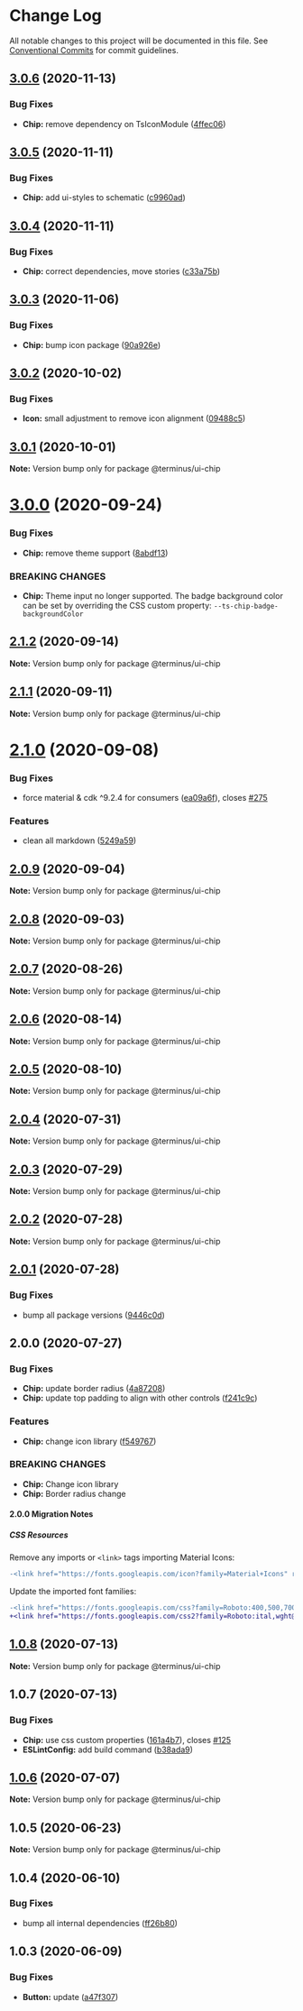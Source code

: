 # Change Log

All notable changes to this project will be documented in this file.
See [Conventional Commits](https://conventionalcommits.org) for commit guidelines.

## [3.0.6](https://github.com/GetTerminus/terminus-oss/compare/@terminus/ui-chip@3.0.5...@terminus/ui-chip@3.0.6) (2020-11-13)


### Bug Fixes

* **Chip:** remove dependency on TsIconModule ([4ffec06](https://github.com/GetTerminus/terminus-oss/commit/4ffec06f5958b9b86203eff0f8f157af6e897951))





## [3.0.5](https://github.com/GetTerminus/terminus-oss/compare/@terminus/ui-chip@3.0.4...@terminus/ui-chip@3.0.5) (2020-11-11)


### Bug Fixes

* **Chip:** add ui-styles to schematic ([c9960ad](https://github.com/GetTerminus/terminus-oss/commit/c9960ad0b3402bbebe06686fbe3566844dfcf687))





## [3.0.4](https://github.com/GetTerminus/terminus-oss/compare/@terminus/ui-chip@3.0.3...@terminus/ui-chip@3.0.4) (2020-11-11)


### Bug Fixes

* **Chip:** correct dependencies, move stories ([c33a75b](https://github.com/GetTerminus/terminus-oss/commit/c33a75b5d5a489ad835b966431465f360f148dc7))





## [3.0.3](https://github.com/GetTerminus/terminus-oss/compare/@terminus/ui-chip@3.0.2...@terminus/ui-chip@3.0.3) (2020-11-06)


### Bug Fixes

* **Chip:** bump icon package ([90a926e](https://github.com/GetTerminus/terminus-oss/commit/90a926eb1a574b7e26505091be0c949ac55592f9))





## [3.0.2](https://github.com/GetTerminus/terminus-oss/compare/@terminus/ui-chip@3.0.1...@terminus/ui-chip@3.0.2) (2020-10-02)


### Bug Fixes

* **Icon:** small adjustment to remove icon alignment ([09488c5](https://github.com/GetTerminus/terminus-oss/commit/09488c5a22f13018910f5c9f8e5d77990d87b70c))





## [3.0.1](https://github.com/GetTerminus/terminus-oss/compare/@terminus/ui-chip@3.0.0...@terminus/ui-chip@3.0.1) (2020-10-01)

**Note:** Version bump only for package @terminus/ui-chip





# [3.0.0](https://github.com/GetTerminus/terminus-oss/compare/@terminus/ui-chip@2.1.2...@terminus/ui-chip@3.0.0) (2020-09-24)


### Bug Fixes

* **Chip:** remove theme support ([8abdf13](https://github.com/GetTerminus/terminus-oss/commit/8abdf132fc89e5ca68ae6f2685523496e2f09a53))


### BREAKING CHANGES

* **Chip:** Theme input no longer supported. The badge background color can be set by overriding the CSS custom
property: `--ts-chip-badge-backgroundColor`





## [2.1.2](https://github.com/GetTerminus/terminus-oss/compare/@terminus/ui-chip@2.1.1...@terminus/ui-chip@2.1.2) (2020-09-14)

**Note:** Version bump only for package @terminus/ui-chip





## [2.1.1](https://github.com/GetTerminus/terminus-oss/compare/@terminus/ui-chip@2.1.0...@terminus/ui-chip@2.1.1) (2020-09-11)

**Note:** Version bump only for package @terminus/ui-chip





# [2.1.0](https://github.com/GetTerminus/terminus-oss/compare/@terminus/ui-chip@2.0.9...@terminus/ui-chip@2.1.0) (2020-09-08)


### Bug Fixes

* force material & cdk ^9.2.4 for consumers ([ea09a6f](https://github.com/GetTerminus/terminus-oss/commit/ea09a6ff88a1ea239fe0e24cb011abfb3ffc8908)), closes [#275](https://github.com/GetTerminus/terminus-oss/issues/275)


### Features

* clean all markdown ([5249a59](https://github.com/GetTerminus/terminus-oss/commit/5249a59486be63b6d9a0be7a801defb9b6adcedc))





## [2.0.9](https://github.com/GetTerminus/terminus-oss/compare/@terminus/ui-chip@2.0.8...@terminus/ui-chip@2.0.9) (2020-09-04)

**Note:** Version bump only for package @terminus/ui-chip





## [2.0.8](https://github.com/GetTerminus/terminus-oss/compare/@terminus/ui-chip@2.0.7...@terminus/ui-chip@2.0.8) (2020-09-03)

**Note:** Version bump only for package @terminus/ui-chip

## [2.0.7](https://github.com/GetTerminus/terminus-oss/compare/@terminus/ui-chip@2.0.6...@terminus/ui-chip@2.0.7) (2020-08-26)

**Note:** Version bump only for package @terminus/ui-chip

## [2.0.6](https://github.com/GetTerminus/terminus-oss/compare/@terminus/ui-chip@2.0.5...@terminus/ui-chip@2.0.6) (2020-08-14)

**Note:** Version bump only for package @terminus/ui-chip

## [2.0.5](https://github.com/GetTerminus/terminus-oss/compare/@terminus/ui-chip@2.0.4...@terminus/ui-chip@2.0.5) (2020-08-10)

**Note:** Version bump only for package @terminus/ui-chip

## [2.0.4](https://github.com/GetTerminus/terminus-oss/compare/@terminus/ui-chip@2.0.3...@terminus/ui-chip@2.0.4) (2020-07-31)

**Note:** Version bump only for package @terminus/ui-chip

## [2.0.3](https://github.com/GetTerminus/terminus-oss/compare/@terminus/ui-chip@2.0.2...@terminus/ui-chip@2.0.3) (2020-07-29)

**Note:** Version bump only for package @terminus/ui-chip

## [2.0.2](https://github.com/GetTerminus/terminus-oss/compare/@terminus/ui-chip@2.0.1...@terminus/ui-chip@2.0.2) (2020-07-28)

**Note:** Version bump only for package @terminus/ui-chip

## [2.0.1](https://github.com/GetTerminus/terminus-oss/compare/@terminus/ui-chip@2.0.0...@terminus/ui-chip@2.0.1) (2020-07-28)

### Bug Fixes

* bump all package versions ([9446c0d](https://github.com/GetTerminus/terminus-oss/commit/9446c0d5cde3bd693cfba7cabbfd2db443a47b00))

## 2.0.0 (2020-07-27)

### Bug Fixes

* **Chip:** update border radius ([4a87208](https://github.com/GetTerminus/terminus-oss/commit/4a872085e5df40139bd13a75ab172446058fb649))
* **Chip:** update top padding to align with other controls ([f241c9c](https://github.com/GetTerminus/terminus-oss/commit/f241c9c270c077ff2dd729063b8d9860507e9b08))

### Features

* **Chip:** change icon library ([f549767](https://github.com/GetTerminus/terminus-oss/commit/f5497679a83da6711806b2ebe824c7e53642734d))

### BREAKING CHANGES

* **Chip:** Change icon library
* **Chip:** Border radius change

#### 2.0.0 Migration Notes

##### CSS Resources

Remove any imports or `<link>` tags importing Material Icons:

```diff
-<link href="https://fonts.googleapis.com/icon?family=Material+Icons" rel="stylesheet">
```

Update the imported font families:

```diff
-<link href="https://fonts.googleapis.com/css?family=Roboto:400,500,700" rel="stylesheet">
+<link href="https://fonts.googleapis.com/css2?family=Roboto:ital,wght@0,400;0,500;0,700;1,400&display=swap" rel="stylesheet">
```

## [1.0.8](https://github.com/GetTerminus/terminus-oss/compare/@terminus/ui-chip@1.0.7...@terminus/ui-chip@1.0.8) (2020-07-13)

**Note:** Version bump only for package @terminus/ui-chip

## 1.0.7 (2020-07-13)

### Bug Fixes

* **Chip:** use css custom properties ([161a4b7](https://github.com/GetTerminus/terminus-oss/commit/161a4b7f7a3ab9f5ee68624d8bef53c8d1b37dfb)), closes [#125](https://github.com/GetTerminus/terminus-oss/issues/125)
* **ESLintConfig:** add build command ([b38ada9](https://github.com/GetTerminus/terminus-oss/commit/b38ada91d034ebe18b96f46b603b13b0ccbca5c0))

## [1.0.6](https://github.com/GetTerminus/terminus-oss/compare/@terminus/ui-chip@1.0.5...@terminus/ui-chip@1.0.6) (2020-07-07)

**Note:** Version bump only for package @terminus/ui-chip

## 1.0.5 (2020-06-23)

**Note:** Version bump only for package @terminus/ui-chip

## 1.0.4 (2020-06-10)

### Bug Fixes

* bump all internal dependencies ([ff26b80](https://github.com/GetTerminus/terminus-oss/commit/ff26b806bb599401f006996be5b567a378e68ef3))

## 1.0.3 (2020-06-09)

### Bug Fixes

* **Button:** update ([a47f307](https://github.com/GetTerminus/terminus-oss/commit/a47f30757b9216d6ee76788c117e76eacf5289e5))

